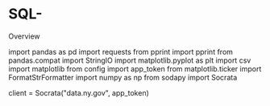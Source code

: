 # SQL-
Overview

import pandas as pd
import requests
from pprint import pprint
from pandas.compat import StringIO
import matplotlib.pyplot as plt
import csv
import matplotlib 
from config import app_token 
from matplotlib.ticker import FormatStrFormatter
import numpy as np
from sodapy import Socrata

client = Socrata("data.ny.gov", app_token)
